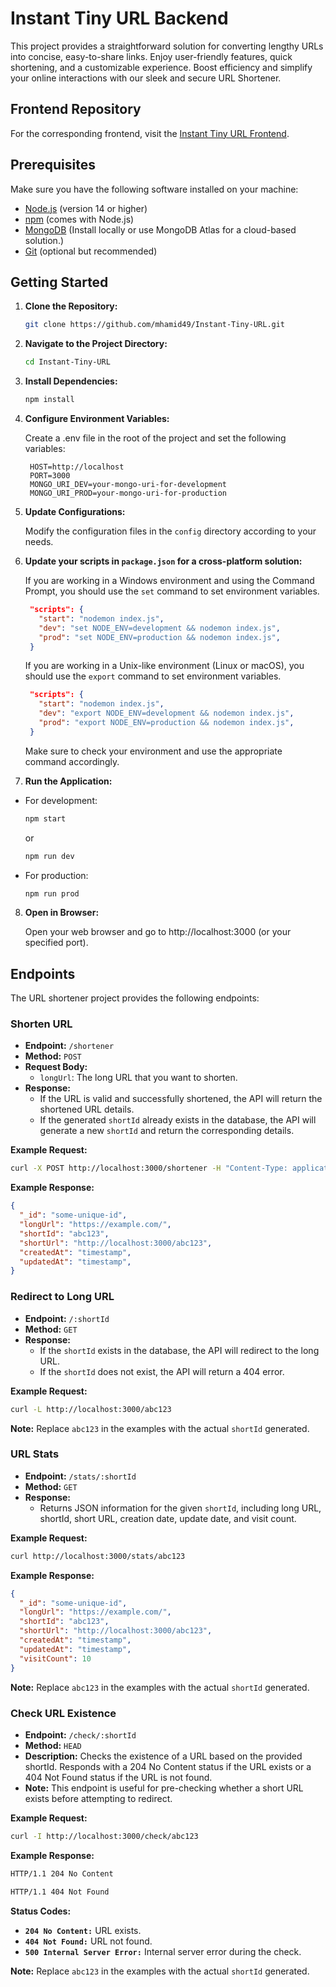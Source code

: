 # Instant Tiny URL Backend

 This project provides a straightforward solution for converting lengthy URLs into concise, easy-to-share links. Enjoy user-friendly features, quick shortening, and a customizable experience. Boost efficiency and simplify your online interactions with our sleek and secure URL Shortener.

## Frontend Repository

For the corresponding frontend, visit the [Instant Tiny URL Frontend](https://github.com/mhamid49/Instant-Tiny-URL-Frontend).

## Prerequisites

Make sure you have the following software installed on your machine:

- [Node.js](https://nodejs.org/) (version 14 or higher)
- [npm](https://www.npmjs.com/) (comes with Node.js)
- [MongoDB](https://www.mongodb.com/) (Install locally or use MongoDB Atlas for a cloud-based solution.)
- [Git](https://git-scm.com/) (optional but recommended)

## Getting Started

1. **Clone the Repository:**

   ```bash
   git clone https://github.com/mhamid49/Instant-Tiny-URL.git
   ```

2. **Navigate to the Project Directory:**

   ```bash
   cd Instant-Tiny-URL
   ```

3. **Install Dependencies:**

   ```bash
   npm install
   ```

4. **Configure Environment Variables:**

    Create a .env file in the root of the project and set the following variables:

   ```env
    HOST=http://localhost
    PORT=3000
    MONGO_URI_DEV=your-mongo-uri-for-development
    MONGO_URI_PROD=your-mongo-uri-for-production
   ```

5. **Update Configurations:**

    Modify the configuration files in the `config` directory according to your needs.

6. **Update your scripts in `package.json` for a cross-platform solution:**

    If you are working in a Windows environment and using the Command Prompt, you should use the `set` command to set environment variables.

   ```json
    "scripts": {
      "start": "nodemon index.js",
      "dev": "set NODE_ENV=development && nodemon index.js",
      "prod": "set NODE_ENV=production && nodemon index.js",
    }
   ```

    If you are working in a Unix-like environment (Linux or macOS), you should use the `export` command to set environment variables.

   ```json
    "scripts": {
      "start": "nodemon index.js",
      "dev": "export NODE_ENV=development && nodemon index.js",
      "prod": "export NODE_ENV=production && nodemon index.js",
    }
   ```

    Make sure to check your environment and use the appropriate command accordingly.

7. **Run the Application:**

- For development:

   ```bash
   npm start
   ```
   or
   ```bash
   npm run dev
   ```

- For production:

   ```bash
   npm run prod
   ```

8. **Open in Browser:**

    Open your web browser and go to http://localhost:3000 (or your specified port).

## Endpoints

The URL shortener project provides the following endpoints:

### Shorten URL

- **Endpoint:** `/shortener`
- **Method:** `POST`
- **Request Body:**
  - `longUrl`: The long URL that you want to shorten.
- **Response:**
  - If the URL is valid and successfully shortened, the API will return the shortened URL details.
  - If the generated `shortId` already exists in the database, the API will generate a new `shortId` and return the corresponding details.

**Example Request:**

```bash
curl -X POST http://localhost:3000/shortener -H "Content-Type: application/json" -d '{"longUrl": "https://example.com/"}'
```

**Example Response:**

```json
{
  "_id": "some-unique-id",
  "longUrl": "https://example.com/",
  "shortId": "abc123",
  "shortUrl": "http://localhost:3000/abc123",
  "createdAt": "timestamp",
  "updatedAt": "timestamp",
}
```

### Redirect to Long URL

- **Endpoint:** `/:shortId`
- **Method:** `GET`
- **Response:**
  - If the `shortId` exists in the database, the API will redirect to the long URL.
  - If the `shortId` does not exist, the API will return a 404 error.

**Example Request:**

```bash
curl -L http://localhost:3000/abc123
```

**Note:** Replace `abc123` in the examples with the actual `shortId` generated.

### URL Stats

- **Endpoint:** `/stats/:shortId`
- **Method:** `GET`
- **Response:**
  - Returns JSON information for the given `shortId`, including long URL, shortId, short URL, creation date, update date, and visit count.

**Example Request:**

```bash
curl http://localhost:3000/stats/abc123
```

**Example Response:**

```json
{
  "_id": "some-unique-id",
  "longUrl": "https://example.com/",
  "shortId": "abc123",
  "shortUrl": "http://localhost:3000/abc123",
  "createdAt": "timestamp",
  "updatedAt": "timestamp",
  "visitCount": 10
}
```

**Note:** Replace `abc123` in the examples with the actual `shortId` generated.

### Check URL Existence

- **Endpoint:** `/check/:shortId`
- **Method:** `HEAD`
- **Description:** Checks the existence of a URL based on the provided shortId. Responds with a 204 No Content status if the URL exists or a 404 Not Found status if the URL is not found.
- **Note:** This endpoint is useful for pre-checking whether a short URL exists before attempting to redirect.

**Example Request:**

```bash
curl -I http://localhost:3000/check/abc123
```

**Example Response:**

```bash
HTTP/1.1 204 No Content
```
```bash
HTTP/1.1 404 Not Found
```

**Status Codes:**

- **`204 No Content:`** URL exists.
- **`404 Not Found:`** URL not found.
- **`500 Internal Server Error:`** Internal server error during the check.

**Note:** Replace `abc123` in the examples with the actual `shortId` generated.